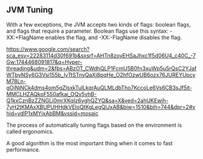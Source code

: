 
## JVM Tuning

With a few exceptions, the JVM accepts two kinds of flags: boolean flags, and flags
that require a parameter.
Boolean flags use this syntax: -XX:+FlagName enables the flag, and -XX:-FlagName
disables the flag.



https://www.google.com/search?sca_esv=22283114d30f691b&sxsrf=AHTn8zoyEHSaJhxc1f5d06U4_c40C_-7Gw:1744468091817&q=Hyper-threading&udm=2&fbs=ABzOT_CWdhQLP1FcmU5B0fn3xuWp5u5rQsC2YJafWTbyNSy6G3Vsi155b_IyTtSTnvQaXi8pqHe_O2hfOzwUB6ozx76JUREYUpcyM78Ln-gOjNjNCk4dms4om5gZlsxkTulLkqrAuQLMLdbTho7KccoLe6Vs6CB3sJf5it-MMCLHZAQkoF550afkai_OQv5vhB-Q1kxCznBzZZNGLi0mrXKqIz6vghQZYQ&sa=X&ved=2ahUKEwjh-7yH2tKMAxXBUPUHHdkVEloQtKgLegQIJxAB&biw=1510&bih=744&dpr=2#vhid=ydlP1xMYjxAbBM&vssid=mosaic


The process of automatically tuning flags based on the environment is called ergonomics.


A good algorithm is the most important thing when it comes to fast performance.
